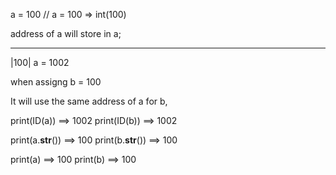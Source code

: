 a = 100
// a = 100 => int(100)

address of a will store in a;
 ___
|100| a = 1002 

when assigng b = 100

It will use the same address of a for b,

print(ID(a))  ==> 1002
print(ID(b))  ==> 1002

print(a.__str__())  ==> 100
print(b.__str__())  ==> 100

print(a) ==> 100
print(b) ==> 100